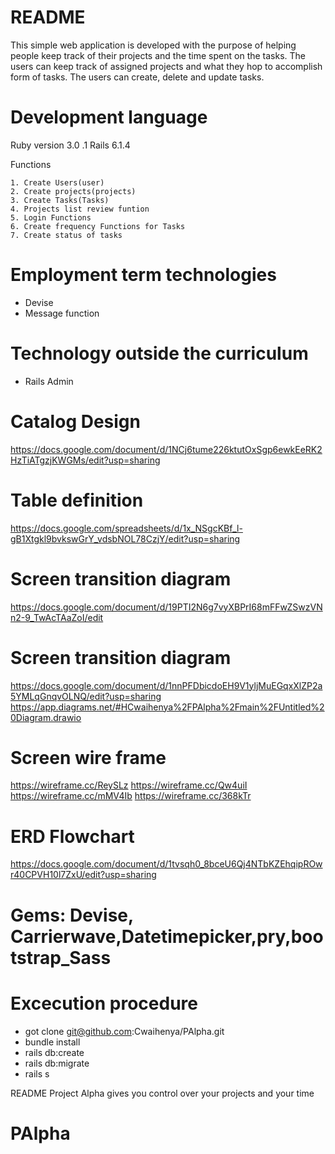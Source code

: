 # README

This simple web application is developed with the purpose of helping people keep track of their projects and the time spent on the tasks. The users can keep track of assigned projects and what they hop to accomplish form of tasks. The users can create, delete and update tasks.

# Development language
  Ruby version 3.0 .1 
  Rails 6.1.4

Functions

    1. Create Users(user)
    2. Create projects(projects)
    3. Create Tasks(Tasks)
    4. Projects list review funtion
    5. Login Functions
    6. Create frequency Functions for Tasks
    7. Create status of tasks
    
# Employment term technologies
 - Devise
 - Message function
 
# Technology outside the curriculum
 - Rails Admin
 

# Catalog Design  
https://docs.google.com/document/d/1NCj6tume226ktutOxSgp6ewkEeRK2HzTiATgzjKWGMs/edit?usp=sharing

# Table definition 
https://docs.google.com/spreadsheets/d/1x_NSgcKBf_l-gB1Xtgkl9bvkswGrY_vdsbNOL78CzjY/edit?usp=sharing


# Screen transition diagram 
https://docs.google.com/document/d/19PTI2N6g7vyXBPrI68mFFwZSwzVNn2-9_TwAcTAaZoI/edit

# Screen transition diagram 
https://docs.google.com/document/d/1nnPFDbicdoEH9V1yljMuEGqxXlZP2a5YMLqGnqvOLNQ/edit?usp=sharing
https://app.diagrams.net/#HCwaihenya%2FPAlpha%2Fmain%2FUntitled%20Diagram.drawio


# Screen wire frame 
https://wireframe.cc/ReySLz https://wireframe.cc/Qw4uiI https://wireframe.cc/mMV4Ib https://wireframe.cc/368kTr


# ERD Flowchart 
https://docs.google.com/document/d/1tvsqh0_8bceU6Qj4NTbKZEhqipROwr40CPVH10l7ZxU/edit?usp=sharing

# Gems: Devise, Carrierwave,Datetimepicker,pry,bootstrap_Sass

# Excecution procedure
- got clone git@github.com:Cwaihenya/PAlpha.git
- bundle install
- rails db:create
- rails db:migrate
- rails s

README Project Alpha gives you control over your projects and your time

# PAlpha
